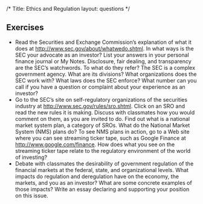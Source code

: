 /*
Title: Ethics and Regulation
layout: questions
*/

## Exercises

- Read the Securities and Exchange Commission’s explanation of what it does at http://www.sec.gov/about/whatwedo.shtml. In what ways is the SEC your advocate as an investor? List your answers in your personal finance journal or My Notes. Disclosure, fair dealing, and transparency are the SEC’s watchwords. To what do they refer? The SEC is a complex government agency. What are its divisions? What organizations does the SEC work with? What laws does the SEC enforce? What number can you call if you have a question or complaint about your experience as an investor?
- Go to the SEC’s site on self-regulatory organizations of the securities industry at http://www.sec.gov/rules/sro.shtml. Click on an SRO and read the new rules it is making. Discuss with classmates how you would comment on them, as you are invited to do. Find out what is a national market system plan, a category of SROs. What do the National Market System (NMS) plans do? To see NMS plans in action, go to a Web site where you can see streaming ticker tape, such as Google Finance at http://www.google.com/finance. How does what you see on the streaming ticker tape relate to the regulatory environment of the world of investing?
- Debate with classmates the desirability of government regulation of the financial markets at the federal, state, and organizational levels. What impacts do regulation and deregulation have on the economy, the markets, and you as an investor? What are some concrete examples of those impacts? Write an essay declaring and supporting your position on this issue.

